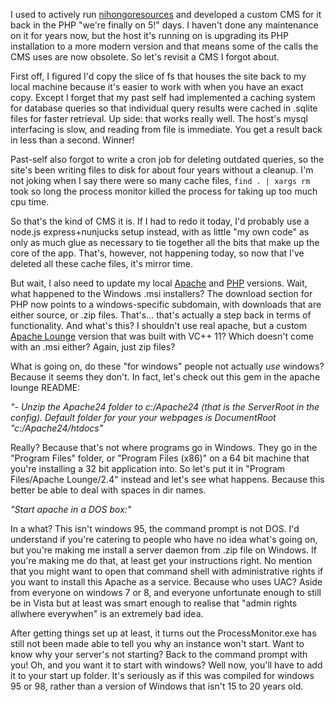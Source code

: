 I used to actively run [nihongoresources](http://www.nihongoresources.com)  and developed a custom CMS for it back in the PHP "we're finally on 5!" days. I haven't done any maintenance on it for years now, but the host it's running on is upgrading its PHP installation to a more modern version and that means some of the calls the CMS uses are now obsolete. So let's revisit a CMS I forgot about.

First off, I figured I'd copy the slice of fs that houses the site back to my local machine because it's easier to work with when you have an exact copy. Except I forget that my past self had implemented a caching system for database queries so that individual query results were cached in .sqlite files for faster retrieval. Up side: that works really well. The host's mysql interfacing is slow, and reading from file is immediate. You get a result back in less than a second.  Winner!

Past-self also forgot to write a cron job for deleting outdated queries, so the site's been writing files to disk for about four years without a cleanup. I'm not joking when I say there were so many cache files, `find . | xargs rm` took so long the process monitor killed the process for taking up too much cpu time.

So that's the kind of CMS it is. If I had to redo it today, I'd probably use a node.js express+nunjucks setup instead, with as little "my own code" as only as much glue as necessary to tie together all the bits that make up the core of the app. That's, however, not happening today, so now that I've deleted all these cache files, it's mirror time.

But wait, I also need to update my local [Apache](http://projects.apache.org/projects/http_server.html) and [PHP](http://php.net) versions. Wait, what happened to the Windows .msi installers? The download section for PHP now points to a windows-specific subdomain, with downloads that are either source, or .zip files. That's... that's actually a step back in terms of functionality. And what's this? I shouldn't use real apache, but a custom [Apache Lounge](http://www.apachelounge.com) version that was built with VC++ 11? Which doesn't come with an .msi either? Again, just zip files?

What is going on, do these "for windows" people not actually <em>use</em> windows? Because it seems they don't. In fact, let's check out this gem in the apache lounge README:

<em>"- Unzip the Apache24 folder to c:/Apache24 (that is the ServerRoot in the config).   Default folder for your your webpages is DocumentRoot "c:/Apache24/htdocs"</em>

Really? Because that's not where programs go in Windows. They go in the "Program Files" folder, or "Program Files (x86)" on a 64 bit machine that you're installing a 32 bit application into. So let's put it in "Program Files/Apache Lounge/2.4" instead and let's see what happens. Because this better be able to deal with spaces in dir names.

<em>"Start apache in a DOS box:"</em>

In a what? This isn't windows 95, the command prompt is not DOS. I'd understand if you're catering to people who have no idea what's going on, but you're making me install a server daemon from .zip file on Windows. If you're making me do that, at least get your instructions right. No mention that you might want to open that command shell with administrative rights if you want to install this Apache as a service. Because who uses UAC? Aside from everyone on windows 7 or 8, and everyone unfortunate enough to still be in Vista but at least was smart enough to realise that "admin rights allwhere everywhen" is an extremely bad idea.

After getting things set up at least, it turns out the ProcessMonitor.exe has still not been made able to tell you why an instance won't start. Want to know why your server's not starting? Back to the command prompt with you! Oh, and you want it to start with windows? Well now, you'll have to add it to your start up folder. It's seriously as if this was compiled for windows 95 or 98, rather than a version of Windows that isn't 15 to 20 years old.



